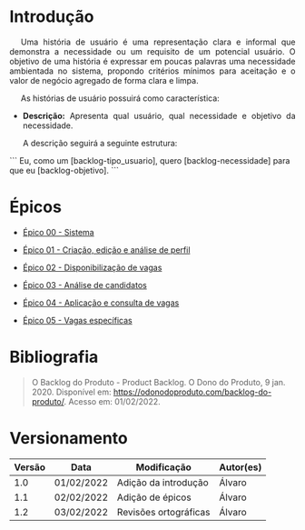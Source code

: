 # Introdução

<p style="text-indent: 20px; text-align: justify">
Uma história de usuário é uma representação clara e informal que demonstra a necessidade ou um requisito
de um potencial usuário. O objetivo de uma história é expressar em poucas palavras uma necessidade ambientada
no sistema, propondo critérios mínimos para aceitação e o valor de negócio agregado de forma clara e limpa.
</p>

<p style="text-indent: 20px; text-align: justify">
As histórias de usuário possuirá como característica:
</p>

<ul>
    <li style="text-align: justify">
        <p><b>Descrição:</b> Apresenta qual usuário, qual necessidade e objetivo da necessidade.</p>
        <p>
        A descrição seguirá a seguinte estrutura:
        </p>
    </li>
</ul>
```
Eu, como um [backlog-tipo_usuario], quero [backlog-necessidade] para que eu 
[backlog-objetivo].
```

# Épicos
- [Épico 00 - Sistema](./Epicos/Epico00.md) <br>

- [Épico 01 - Criação, edição e análise de perfil](./Epicos/Epico01.md) <br>

- [Épico 02 - Disponibilização de vagas](./Epicos/Epico02.md) <br>

- [Épico 03 - Análise de candidatos](./Epicos/Epico03.md) <br>

- [Épico 04 - Aplicação e consulta de vagas](./Epicos/Epico04.md) <br>

- [Épico 05 - Vagas específicas](./Epicos/Epico05.md) <br>

# Bibliografia
> O Backlog do Produto - Product Backlog. O Dono do Produto, 9 jan. 2020. Disponível em: <https://odonodoproduto.com/backlog-do-produto/>. Acesso em: 01/02/2022.
# Versionamento

Versão | Data | Modificação | Autor(es) |
|--|--|--|--|
| 1.0 | 01/02/2022 | Adição da introdução | Álvaro |
| 1.1 | 02/02/2022 | Adição de épicos | Álvaro |
| 1.2 | 03/02/2022 | Revisões ortográficas | Álvaro |